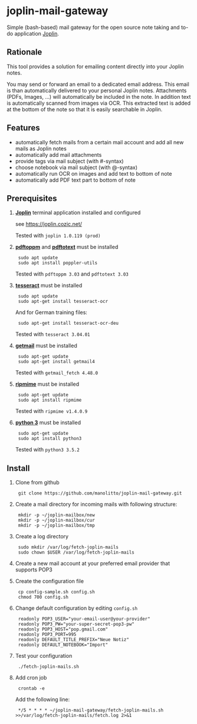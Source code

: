 # joplin-mail-gateway

Simple (bash-based) mail gateway for the open source note taking and to-do application
[Joplin](https://joplin.cozic.net/).

## Rationale

This tool provides a solution for emailing content directly into your Joplin notes.

You may send or forward an email to a dedicated email address. This email is than
automatically delivered to your personal Joplin notes. Attachments (PDFs, Images, ...)
will automatically be included in the note. In addition text is automatically
scanned from images via OCR. This extracted text is added at the bottom of the note so
that it is easily searchable in Joplin. 

## Features

- automatically fetch mails from a certain mail account and add all new mails as Joplin notes
- automatically add mail attachments
- provide tags via mail subject (with #-syntax)
- choose notebook via mail subject (with @-syntax)
- automatically run OCR on images and add text to bottom of note
- automatically add PDF text part to bottom of note

## Prerequisites

1. [**Joplin**](https://joplin.cozic.net/) terminal application installed and configured

    see https://joplin.cozic.net/

    Tested with `joplin 1.0.119 (prod)`

2. [**pdftoppm**](https://poppler.freedesktop.org/) and [**pdftotext**](https://poppler.freedesktop.org/) must be installed

        sudo apt update
        sudo apt install poppler-utils

    Tested with `pdftoppm 3.03` and `pdftotext 3.03`    

4. [**tesseract**](https://github.com/tesseract-ocr/tesseract) must be installed

        sudo apt update
        sudo apt-get install tesseract-ocr
        
    And for German training files:
     
        sudo apt-get install tesseract-ocr-deu 

    Tested with `tesseract 3.04.01`

5. [**getmail**](http://pyropus.ca/software/getmail/) must be installed 

        sudo apt-get update
        sudo apt-get install getmail4

    Tested with `getmail_fetch 4.48.0`

6. [**ripmime**](https://github.com/inflex/ripMIME) must be installed

        sudo apt-get update
        sudo apt install ripmime

    Tested with `ripmime v1.4.0.9`

7. [**python 3**](https://www.python.org/) must be installed

        sudo apt-get update
        sudo apt install python3

    Tested with `python3 3.5.2`

## Install

1. Clone from github

        git clone https://github.com/manolitto/joplin-mail-gateway.git
        
2. Create a mail directory for incoming mails with following structure:

        mkdir -p ~/joplin-mailbox/new
        mkdir -p ~/joplin-mailbox/cur
        mkdir -p ~/joplin-mailbox/tmp

3. Create a log directory

        sudo mkdir /var/log/fetch-joplin-mails
        sudo chown $USER /var/log/fetch-joplin-mails
        
4. Create a new mail account at your preferred email provider that supports POP3
        
5. Create the configuration file
        
        cp config-sample.sh config.sh
        chmod 700 config.sh 
        
5. Change default configuration by editing `config.sh`

        readonly POP3_USER="your-email-user@your-provider"
        readonly POP3_PW="your-super-secret-pop3-pw"
        readonly POP3_HOST="pop.gmail.com"
        readonly POP3_PORT=995
        readonly DEFAULT_TITLE_PREFIX="Neue Notiz"
        readonly DEFAULT_NOTEBOOK="Import"

7. Test your configuration
        
        ./fetch-joplin-mails.sh  
        
8. Add cron job

        crontab -e

    Add the following line:

        */5 * * * * ~/joplin-mail-gateway/fetch-joplin-mails.sh >>/var/log/fetch-joplin-mails/fetch.log 2>&1           

